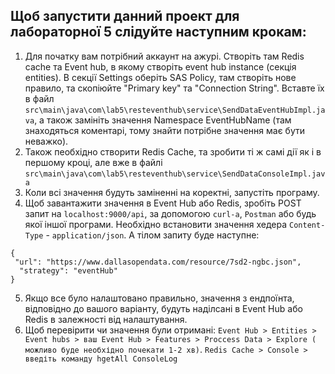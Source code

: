 ## Щоб запустити данний проект для лабораторної 5 слідуйте наступним крокам:
  1. Для початку вам потрібний аккаунт на ажурі. Створіть там Redis cache та Event hub, в якому створіть event hub instance (секція entities). В секції Settings оберіть SAS Policy, там створіть нове правило, та скопіюйте "Primary key" та "Connection String". Вставте їх в файл `src\main\java\com\lab5\resteventhub\service\SendDataEventHubImpl.java`, а також замініть значення Namespace EventHubName (там знаходяться коментарі, тому знайти потрібне значення має бути неважко).
  2. Також пеобхідно створити Redis Cache, та зробити ті ж самі дії як і в першому кроці, але вже в файлі `src\main\java\com\lab5\resteventhub\service\SendDataConsoleImpl.java`
  3. Коли всі значення будуть заміненні на коректні, запустіть програму. 
  4. Щоб завантажити значення в Event Hub або Redis, зробіть POST запит на `localhost:9000/api`, за допомогою `curl-a`, `Postman` або будь якої іншої програми. Необхідно встановити значення хедера `Content-Type` - `application/json`. А тілом запиту буде наступне:
  
  ```
  {
   "url": "https://www.dallasopendata.com/resource/7sd2-ngbc.json",
    "strategy": "eventHub"
  }
```

5. Якщо все було налаштовано правильно, значення з ендпоїнта, відповідно до вашого варіанту, будуть наділсані в Event Hub або Redis в залежності від налаштування.
6. Щоб перевірити чи значення були отримані:
`Event Hub > Entities > Event hubs > ваш Event Hub > Features > Proccess Data > Explore ( можливо буде необхідно почекати 1-2 хв)`.
`Redis Cache > Console > введіть команду hgetAll ConsoleLog`

